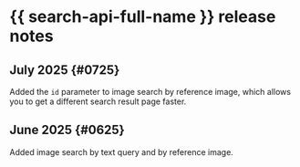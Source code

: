 # {{ search-api-full-name }} release notes

## July 2025 {#0725}

Added the `id` parameter to image search by reference image, which allows you to get a different search result page faster.

## June 2025 {#0625}

Added image search by text query and by reference image. 